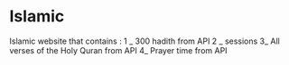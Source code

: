 # Islamic
Islamic website that contains : 1 _ 300 hadith from API  2 _ sessions 3_ All verses of the Holy Quran from API 4_ Prayer time from API
